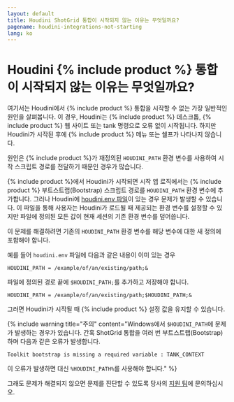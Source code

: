 ```yaml
---
layout: default
title: Houdini ShotGrid 통합이 시작되지 않는 이유는 무엇일까요?
pagename: houdini-integrations-not-starting
lang: ko
---
```


# Houdini {% include product %} 통합이 시작되지 않는 이유는 무엇일까요?


여기서는 Houdini에서 {% include product %} 통합을 시작할 수 없는 가장 일반적인 원인을 살펴봅니다. 이 경우, Houdini는 {% include product %} 데스크톱, {% include product %} 웹 사이트 또는 tank 명령으로 오류 없이 시작됩니다. 하지만 Houdini가 시작된 후에 {% include product %} 메뉴 또는 쉘프가 나타나지 않습니다.

원인은 {% include product %}가 재정의된 `HOUDINI_PATH` 환경 변수를 사용하여 시작 스크립트 경로를 전달하기 때문인 경우가 많습니다.

{% include product %}에서 Houdini가 시작되면 시작 앱 로직에서는 {% include product %} 부트스트랩(Bootstrap) 스크립트 경로를 `HOUDINI_PATH` 환경 변수에 추가합니다. 그러나 Houdini에 [houdini.env 파일](https://www.sidefx.com/docs/houdini/basics/config_env.html#setting-environment-variables)이 있는 경우 문제가 발생할 수 있습니다. 이 파일을 통해 사용자는 Houdini가 로드될 때 제공되는 환경 변수를 설정할 수 있지만 파일에 정의된 모든 값이 현재 세션의 기존 환경 변수를 덮어씁니다.

이 문제를 해결하려면 기존의 `HOUDINI_PATH` 환경 변수를 해당 변수에 대한 새 정의에 포함해야 합니다.

예를 들어 `houdini.env` 파일에 다음과 같은 내용이 이미 있는 경우

    HOUDINI_PATH = /example/of/an/existing/path;&

파일에 정의된 경로 끝에 `$HOUDINI_PATH;`를 추가하고 저장해야 합니다.

    HOUDINI_PATH = /example/of/an/existing/path;$HOUDINI_PATH;&

그러면 Houdini가 시작될 때 {% include product %} 설정 값을 유지할 수 있습니다.

{% include warning title="주의" content="Windows에서 `$HOUDINI_PATH`에 문제가 발생하는 경우가 있습니다. 간혹 ShotGrid 통합을 여러 번 부트스트랩(Bootstrap)하며 다음과 같은 오류가 발생합니다. 

    Toolkit bootstrap is missing a required variable : TANK_CONTEXT

이 오류가 발생하면 대신 `%HOUDINI_PATH%`를 사용해야 합니다." %}

그래도 문제가 해결되지 않으면 문제를 진단할 수 있도록 당사의 [지원 팀](https://www.autodesk.co.kr/support/contact-support)에 문의하십시오.